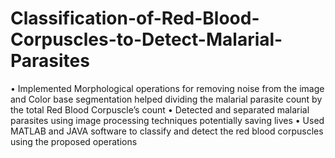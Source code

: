 # Classification-of-Red-Blood-Corpuscles-to-Detect-Malarial-Parasites
• Implemented Morphological operations for removing noise from the image and Color base segmentation helped dividing the malarial parasite count by the total Red Blood Corpuscle’s count • Detected and separated malarial parasites using image processing techniques potentially saving lives • Used MATLAB and JAVA software to classify and detect the red blood corpuscles using the proposed operations
